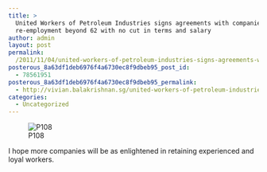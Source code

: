 ```yaml
---
title: >
  United Workers of Petroleum Industries signs agreements with companies for
  re-employment beyond 62 with no cut in terms and salary
author: admin
layout: post
permalink:
  /2011/11/04/united-workers-of-petroleum-industries-signs-agreements-with-companies-for-re-employment-beyond-62-with-no-cut-in-terms-and-salary/
posterous_8a63df1deb6976f4a6730ec8f9dbeb95_post_id:
  - 78561951
posterous_8a63df1deb6976f4a6730ec8f9dbeb95_permalink:
  - http://vivian.balakrishnan.sg/united-workers-of-petroleum-industries-signs
categories:
  - Uncategorized
---
```

<figure>
<img src="http://vivian.balakrishnan.sg/wp-content/uploads/2011/11/p108.jpg.scaled1000-300x224.jpg" alt="P108" />
<figcaption>P108</figcaption></figure>

<p>I hope more companies will be as enlightened in retaining experienced and loyal workers.</p>
